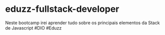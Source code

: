 # eduzz-fullstack-developer
Neste bootcamp irei aprender tudo sobre os principais elementos da Stack de Javascript #DIO #Eduzz
